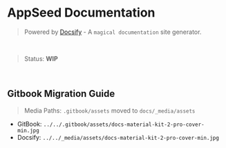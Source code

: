 # AppSeed Documentation

> Powered by [Docsify](https://docsify.js.org/#/) - A `magical documentation` site generator.

<br />

> Status: **WIP**

<br />

## Gitbook Migration Guide

> Media Paths: `.gitbook/assets` moved to `docs/_media/assets` 

- GitBook: `../../.gitbook/assets/docs-material-kit-2-pro-cover-min.jpg`
- Docsify: `../../_media/assets/docs-material-kit-2-pro-cover-min.jpg`
